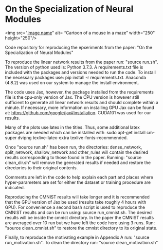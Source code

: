 # On the Specialization of Neural Modules
<img src="[image name](https://github.com/raillab/specialization_of_neural_modules/blob/main/mouse.png)" alt= “Cartoon of a mouse in a maze” width="250" height="250"/>

Code repository for reproducing the epxeriments from the paper: "On the Specialization of Neural Modules"

To reproduce the linear network results from the paper run: "source run.sh". The version of python used is: Python 3.7.3.
A requirements.txt file is included with the packages and versions needed to run the code.
To install the necessary packages use: pip install -r requirements.txt. Anaconda (4.8.2) was used on our system to manage the install
environment.

The code uses Jax, however, the package installed from the requirements file is the cpu-only version of Jax. The CPU version is however
still sufficient to generate all linear network results and should complete within a minute.
If necessary, more information on installing GPU Jax can be found at: https://github.com/google/jax#installation.
CUDA101 was used for our results.

Many of the plots use latex in the titles. Thus, some additional latex packages are needed which can be installed with:
sudo apt-get install cm-super dvipng texlive-latex-extra texlive-fonts-recommended.

Once "source run.sh" has been run, the directories: dense_network, split_network, shallow_network and other_rules will contain
the desired results corresponding to those found in the paper. Running: "source clean_dir.sh" will remove the generated results if needed and restore the directories
to their original contents.

Comments are left in the code to help explain each part and places where hyper-parameters are set for either the dataset or training
procedure are indicated.

Reproducing the CMNIST results will take longer and it is recommended that the GPU version of Jax be used (results take roughly 4 hours with GPU).
For convenience a second bash script is used to reproduce the CMNIST results and can be run using: source run_cmnist.sh. The desired results
will be inside the cmnist directory. In the paper the CMNIST results are averaged over 10 run but we have left the code here using 3 runs. 
Run: "source clean_cmnist.sh" to restore the cmnist directory to its original state.

Finally, to reproduce the motivating example in Appendix A run: "source run_motivation.sh". To clean the directory run: "source clean_motivation.sh"

